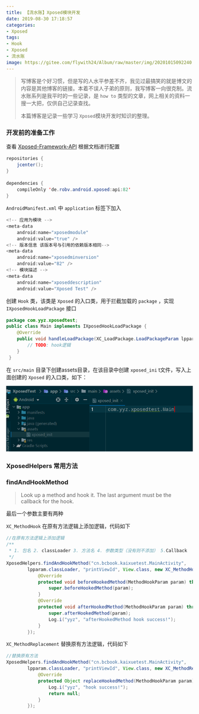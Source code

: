 ```yaml
---
title: 【流水账】Xposed模块开发
date: 2019-08-30 17:18:57
categories: 
- Xposed
tags: 
- Hook
- Xposed
- 流水账
image: https://gitee.com/flywith24/Album/raw/master/img/20201015092240.png
---
```


> 写博客是个好习惯，但是写的人水平参差不齐，我见过最搞笑的就是博文的内容是其他博客的链接。本着不误人子弟的原则，我写博客一向很克制。流水账系列是我平时的一些记录，是 `how to` 类型的文章，网上相关的资料一搜一大把，仅供自己记录查找。
>
> 本篇博客是记录一些学习 `Xposed`模块开发时知识的整理。

<!-- more -->

### 开发前的准备工作

查看 [Xposed-Framework-API](https://github.com/rovo89/XposedBridge/wiki/Using-the-Xposed-Framework-API) 根据文档进行配置

```java
repositories {
    jcenter();
}

dependencies {
    compileOnly 'de.robv.android.xposed:api:82'
}
```



`AndroidManifest.xml` 中 `application` 标签下加入

```java
<!-- 应用为模块 -->
<meta-data
    android:name="xposedmodule"
    android:value="true" />
<!-- 版本信息 该版本号与引用的依赖版本相同-->
<meta-data
    android:name="xposedminversion"
    android:value="82" />
<!-- 模块描述 -->
<meta-data
    android:name="xposeddescription"
    android:value="Xposed Test" />
```



创建 `Hook` 类，该类是 `Xposed` 的入口类，用于拦截加载的 `package` ，实现 `IXposedHookLoadPackage` 接口

```java
package com.yyz.xposedtest;
public class Main implements IXposedHookLoadPackage {
    @Override
    public void handleLoadPackage(XC_LoadPackage.LoadPackageParam lpparam) throws Throwable {
    	// TODO: hook逻辑  
    }
 }
```



在 `src/main` 目录下创建assets目录，在该目录中创建 `xposed_ini` t文件，写入上面创建的 `Xposed` 的入口类，如下：

![Xposed模块入口](【流水账】Xposed模块开发/入口.png)

### XposedHelpers 常用方法

### findAndHookMethod

> Look up a method and hook it. The last argument must be the callback for the hook.

最后一个参数主要有两种

`XC_MethodHook` 在原有方法逻辑上添加逻辑，代码如下

```java
//在原有方法逻辑上添加逻辑
/**
 * 1. 包名 2. classLoader 3. 方法名 4. 参数类型（没有则不添加） 5.Callback
 */
XposedHelpers.findAndHookMethod("cn.bcbook.kaixuetest.MainActivity",
        lpparam.classLoader, "printViewId", View.class, new XC_MethodHook() {
            @Override
            protected void beforeHookedMethod(MethodHookParam param) throws Throwable {
                super.beforeHookedMethod(param);
            }
            @Override
            protected void afterHookedMethod(MethodHookParam param) throws Throwable {
                super.afterHookedMethod(param);
                Log.i("yyz", "afterHookedMethod hook success!");
            }
        });
```



`XC_MethodReplacement` 替换原有方法逻辑，代码如下

```java
//替换原有方法
XposedHelpers.findAndHookMethod("cn.bcbook.kaixuetest.MainActivity",
        lpparam.classLoader, "printViewId", View.class, new XC_MethodReplacement() {
            @Override
            protected Object replaceHookedMethod(MethodHookParam param) throws Throwable {
                Log.i("yyz", "hook success!");
                return null;
            }
        });
```

